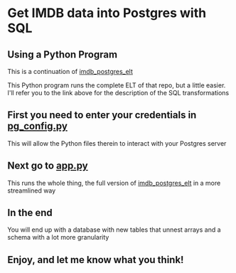 # Get IMDB data into Postgres with SQL
## Using a Python Program

This is a continuation of [imdb_postgres_elt](https://github.com/kentstephen/imdb_postgres_elt)

This Python program runs the complete ELT of that repo, but a little easier. I'll refer you to the link above for the description of the SQL transformations 

## First you need to enter your credentials in [pg_config.py](https://github.com/kentstephen/imdb_postgres_elt_python/blob/main/pg_config.py)

This will allow the Python files therein to interact with your Postgres server

## Next go to [app.py](https://github.com/kentstephen/imdb_postgres_elt_python/blob/main/app.py)

This runs the whole thing, the full version of [imdb_postgres_elt](https://github.com/kentstephen/imdb_postgres_elt) in a more streamlined way

## In the end

You will end up with a database with new tables that unnest arrays and a schema with a lot more granularity

## Enjoy, and let me know what you think!
